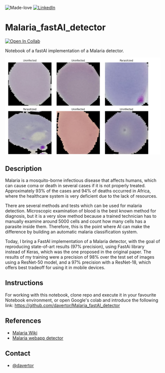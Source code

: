 ![Made-love][made-love-shield]
[![LinkedIn][linkedin-shield]][linkedin-url]

# Malaria_fastAI_detector
[![Open In Collab](https://colab.research.google.com/assets/colab-badge.svg)](https://colab.research.google.com/drive/1OpIIpDUA-M9QD-PExdYzXY3FJ8qG3l9i?usp=sharing)

Notebook of a fastAI implementation of a Malaria detector.

![Main-image][Main-image]

## Description
Malaria is a mosquito-borne infectious disease that affects humans, which can cause coma or death in several cases if it is not properly treated. Approximately 93% of the cases and 94% of deaths occurred in Africa, where the healthcare system is very deficient due to the lack of resources.

There are several methods and tests which can be used for malaria detection. Microscopic examination of blood is the best known method for diagnosis, but it is a very slow method because a trained technician has to manually examine around 5000 cells and count how many cells has a parasite inside them. Therefore, this is the point where AI can make the difference by building an automatic malaria classification system.

Today, I bring a FastAI implementation of a Malaria detector, with the goal of reproducing state-of-art results (97% precision), using FastAi library instead of Keras, which was the one proposed in the original paper. The results of my training were a precision of 98% over the test set of images using a ResNet-50 model, and a 97% precision with a ResNet-18, which offers best tradeoff for using it in mobile devices.

## Instructions
For working with this notebook, clone repo and execute it in your favourite Notebook environment, or open Google's colab and introduce the following link: https://github.com/davertor/Malaria_fastAI_detector

## References
* [Malaria Wiki](https://en.wikipedia.org/wiki/Malaria )
* [Malaria webapp detector](https://blog.insightdatascience.com/https-blog-insightdatascience-com-malaria-hero-a47d3d5fc4bb)

## Contact
* [@davertor](https://github.com/davertor) 

<!-- MARKDOWN LINKS & IMAGES -->
<!-- https://www.markdownguide.org/basic-syntax/#reference-style-links -->
[product-screenshot]: images/data_input.png
[linkedin-url]: https://linkedin.com/daniel-verdu-torres
[Main-image]: images/data_input.PNG

[made-love-shield]: https://img.shields.io/badge/-Made%20with%20love%20❤️-orange.svg?style=for-the-badge
[license-shield]: https://img.shields.io/badge/License-GNU-brightgreen.svg?style=for-the-badge
[linkedin-shield]: https://img.shields.io/badge/-LinkedIn-darkblue.svg?style=for-the-badge&logo=linkedin
[twitter-shield]: https://img.shields.io/badge/-Twitter-blue.svg?style=for-the-badge&logo=twitter

